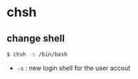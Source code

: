 # chsh
## change shell
~~~bash
$ chsh -s /bin/bash
~~~
- `-s` : new login shell for the user accout 